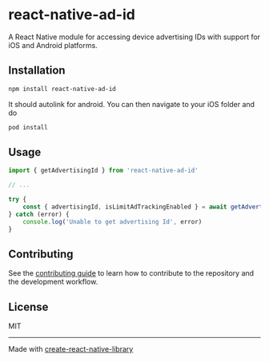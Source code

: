# react-native-ad-id

A React Native module for accessing device advertising IDs with support for iOS and Android platforms.

## Installation

```sh
npm install react-native-ad-id
```

It should autolink for android. You can then navigate to your iOS folder and do

```sh
pod install
```

## Usage

```js
import { getAdvertisingId } from 'react-native-ad-id'

// ...

try {
    const { advertisingId, isLimitAdTrackingEnabled } = await getAdvertisingId()
} catch (error) {
    console.log('Unable to get advertising Id', error)
}
```

## Contributing

See the [contributing guide](CONTRIBUTING.md) to learn how to contribute to the repository and the development workflow.

## License

MIT

---

Made with [create-react-native-library](https://github.com/callstack/react-native-builder-bob)
